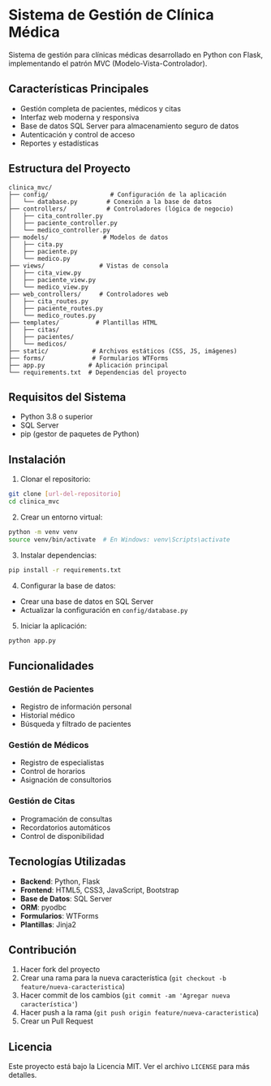 # Sistema de Gestión de Clínica Médica

Sistema de gestión para clínicas médicas desarrollado en Python con Flask, implementando el patrón MVC (Modelo-Vista-Controlador).

## Características Principales

- Gestión completa de pacientes, médicos y citas
- Interfaz web moderna y responsiva
- Base de datos SQL Server para almacenamiento seguro de datos
- Autenticación y control de acceso
- Reportes y estadísticas

## Estructura del Proyecto

```
clinica_mvc/
├── config/                 # Configuración de la aplicación
│   └── database.py        # Conexión a la base de datos
├── controllers/           # Controladores (lógica de negocio)
│   ├── cita_controller.py
│   ├── paciente_controller.py
│   └── medico_controller.py
├── models/               # Modelos de datos
│   ├── cita.py
│   ├── paciente.py
│   └── medico.py
├── views/               # Vistas de consola
│   ├── cita_view.py
│   ├── paciente_view.py
│   └── medico_view.py
├── web_controllers/     # Controladores web
│   ├── cita_routes.py
│   ├── paciente_routes.py
│   └── medico_routes.py
├── templates/          # Plantillas HTML
│   ├── citas/
│   ├── pacientes/
│   └── medicos/
├── static/            # Archivos estáticos (CSS, JS, imágenes)
├── forms/             # Formularios WTForms
├── app.py            # Aplicación principal
└── requirements.txt  # Dependencias del proyecto
```

## Requisitos del Sistema

- Python 3.8 o superior
- SQL Server
- pip (gestor de paquetes de Python)

## Instalación

1. Clonar el repositorio:
```bash
git clone [url-del-repositorio]
cd clinica_mvc
```

2. Crear un entorno virtual:
```bash
python -m venv venv
source venv/bin/activate  # En Windows: venv\Scripts\activate
```

3. Instalar dependencias:
```bash
pip install -r requirements.txt
```

4. Configurar la base de datos:
- Crear una base de datos en SQL Server
- Actualizar la configuración en `config/database.py`

5. Iniciar la aplicación:
```bash
python app.py
```

## Funcionalidades

### Gestión de Pacientes
- Registro de información personal
- Historial médico
- Búsqueda y filtrado de pacientes

### Gestión de Médicos
- Registro de especialistas
- Control de horarios
- Asignación de consultorios

### Gestión de Citas
- Programación de consultas
- Recordatorios automáticos
- Control de disponibilidad

## Tecnologías Utilizadas

- **Backend**: Python, Flask
- **Frontend**: HTML5, CSS3, JavaScript, Bootstrap
- **Base de Datos**: SQL Server
- **ORM**: pyodbc
- **Formularios**: WTForms
- **Plantillas**: Jinja2

## Contribución

1. Hacer fork del proyecto
2. Crear una rama para la nueva característica (`git checkout -b feature/nueva-caracteristica`)
3. Hacer commit de los cambios (`git commit -am 'Agregar nueva característica'`)
4. Hacer push a la rama (`git push origin feature/nueva-caracteristica`)
5. Crear un Pull Request

## Licencia

Este proyecto está bajo la Licencia MIT. Ver el archivo `LICENSE` para más detalles.

